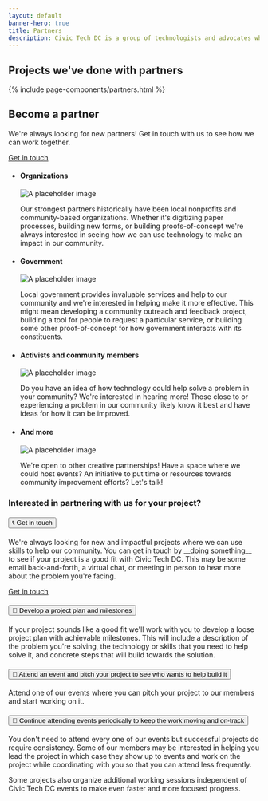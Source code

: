 ```yaml
---
layout: default
banner-hero: true
title: Partners
description: Civic Tech DC is a group of technologists and advocates who volunteer their skills and time to improve community conditions and local civic issues. We partner with local nonprofits, community-based organizations, and government to help them solve problems using technology.
---
```


## Projects we've done with partners

{% include page-components/partners.html %}

## Become a partner

We're always looking for new partners! Get in touch with us to see how we can work together.

<a href="mailto:hello@civictechdc.org" target="_blank" class="usa-button">Get in touch</a>

<div class="grid-container display-flex flex-column measure-6">
<div class="grid-row grid-gap-lg">
        <ul class="usa-card-group usa-list">
            <li class="usa-card tablet-lg:grid-col-6 grid-col-6">
                <div class="usa-card__container">
                <div class="usa-card__header">
                    <h4 class="usa-card__heading">Organizations</h4>
                </div>
                <div class="usa-card__media">
                    <div class="usa-card__img">
                    <img
                        src="https://designsystem.digital.gov/img/introducing-uswds-2-0/built-to-grow--alt.jpg"
                        alt="A placeholder image"
                    />
                    </div>
                </div>
                <div class="usa-card__body">
                    <p>
        Our strongest partners historically have been local nonprofits and community-based organizations. Whether it's digitizing paper processes, building new forms, or building proofs-of-concept we're always interested in seeing how we can use technology to make an impact in our community.
                    </p>
                </div>
                </div>
            </li>
            <li class="usa-card tablet-lg:grid-col-6 grid-col-6">
                <div class="usa-card__container">
                <div class="usa-card__header">
                    <h4 class="usa-card__heading">Government</h4>
                </div>
                <div class="usa-card__media">
                    <div class="usa-card__img">
                    <img
                        src="https://designsystem.digital.gov/img/introducing-uswds-2-0/built-to-grow--alt.jpg"
                        alt="A placeholder image"
                    />
                    </div>
                </div>
                <div class="usa-card__body">
                    <p>
        Local government provides invaluable services and help to our community and we're interested in helping make it more effective. This might mean developing a community outreach and feedback project, building a tool for people to request a particular service, or building some other proof-of-concept for how government interacts with its constituents.
                    </p>
                </div>
                </div>
            </li>
            <li class="usa-card tablet-lg:grid-col-6 grid-col-6">
                <div class="usa-card__container">
                <div class="usa-card__header">
                    <h4 class="usa-card__heading">Activists and community members</h4>
                </div>
                <div class="usa-card__media">
                    <div class="usa-card__img">
                    <img
                        src="https://designsystem.digital.gov/img/introducing-uswds-2-0/built-to-grow--alt.jpg"
                        alt="A placeholder image"
                    />
                    </div>
                </div>
                <div class="usa-card__body">
                    <p>
        Do you have an idea of how technology could help solve a problem in your community? We're interested in hearing more! Those close to or experiencing a problem in our community likely know it best and have ideas for how it can be improved.
                    </p>
                </div>
                </div>
            </li>
            <li class="usa-card tablet-lg:grid-col-6 grid-col-6">
                <div class="usa-card__container">
                <div class="usa-card__header">
                    <h4 class="usa-card__heading">And more</h4>
                </div>
                <div class="usa-card__media">
                    <div class="usa-card__img">
                    <img
                        src="https://designsystem.digital.gov/img/introducing-uswds-2-0/built-to-grow--alt.jpg"
                        alt="A placeholder image"
                    />
                    </div>
                </div>
                <div class="usa-card__body">
                    <p>
        We're open to other creative partnerships! Have a space where we could host events? An initiative to put time or resources towards community improvement efforts? Let's talk!
                    </p>
                </div>
                </div>
            </li>
        </ul>
    </div>
</div>

### Interested in partnering with us for your project?

<div class="usa-accordion usa-accordion--multiselectable" data-allow-multiple>
  <h4 class="usa-accordion__heading">
    <button
      type="button"
      class="usa-accordion__button"
      aria-expanded="true"
      aria-controls="m-a1"
    >
      📞 Get in touch
    </button>
  </h4>
  <div id="m-a1" class="usa-accordion__content usa-prose">
    <p>
            We're always looking for new and impactful projects where we can use skills to help our community. You can get in touch by __doing something__ to see if your project is a good fit with Civic Tech DC. This may be some email back-and-forth, a virtual chat, or meeting in person to hear more about the problem you're facing.
    </p>
    <a href="mailto:hello@civictechdc.org" target="_blank" class="usa-button">Get in touch</a>
  </div>
  <h4 class="usa-accordion__heading">
    <button
      type="button"
      class="usa-accordion__button"
      aria-expanded="false"
      aria-controls="m-a2"
    >
      📜 Develop a project plan and milestones
    </button>
  </h4>
  <div id="m-a2" class="usa-accordion__content usa-prose">
    <p>
            If your project sounds like a good fit we'll work with you to develop a loose project plan with achievable milestones. This will include a description of the problem you're solving, the technology or skills that you need to help solve it, and concrete steps that will build towards the solution.
    </p>
  </div>
  <h4 class="usa-accordion__heading">
    <button
      type="button"
      class="usa-accordion__button"
      aria-expanded="false"
      aria-controls="m-a3"
    >
      🎤 Attend an event and pitch your project to see who wants to help build it
    </button>
  </h4>
  <div id="m-a3" class="usa-accordion__content usa-prose">
    <p>
            Attend one of our events where you can pitch your project to our members and start working on it.
    </p>
  </div>
  <h4 class="usa-accordion__heading">
    <button
      type="button"
      class="usa-accordion__button"
      aria-expanded="false"
      aria-controls="m-a4"
    >
      🏁 Continue attending events periodically to keep the work moving and on-track
    </button>
  </h4>
  <div id="m-a4" class="usa-accordion__content usa-prose">
    <p>
            You don't need to attend every one of our events but successful projects do require consistency. Some of our members may be interested in helping you lead the project in which case they show up to events and work on the project while coordinating with you so that you can attend less frequently.
    </p>
    <p>
            Some projects also organize additional working sessions independent of Civic Tech DC events to make even faster and more focused progress.
    </p>

  </div>
</div>
